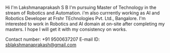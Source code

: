 Hi I'm Lakshmanaprakash S B
I'm pursuing Master of Technology in the stream of Robotics and Automation.
i'm also currrently working as AI and Robotics Developer at Frshr TEchnologies Pvt. Ltd., Bangalore.
I'm interested to work in Robotics and AI domain at on-site after completing my masters.
I hope I will get it with my consistency on works.

Contact number: +91 9500637207 
E-mail ID: sblakshmanaprakash@gmail.com
